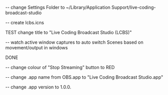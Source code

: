 -- change Settings Folder to ~/Library/Application Support/live-coding-broadcast-studio

-- create lcbs.icns

TEST change title to "Live Coding Broadcast Studio (LCBS)"

-- watch active window captures to auto switch Scenes based on
   movement/output in windows


DONE

-- change colour of "Stop Streaming" button to RED

-- change .app name from OBS.app to "Live Coding Broadcast Studio.app"

-- change .app version to 1.0.0.

